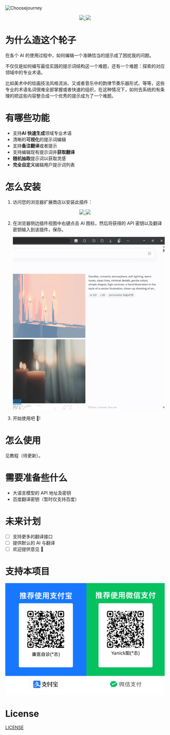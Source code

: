 <picture>
<img alt="Choosejourney" src="https://s21.ax1x.com/2024/10/20/pAatlLR.png">
</picture>

<p align="center">

  <a href="https://chromewebstore.google.com/detail/choosejourney/lhhnmdfkkdmflpnpcngmiofcnokikmgf?authuser=0&hl=zh-CN" target="_blank">
    <img src="https://s21.ax1x.com/2024/10/20/pAatrwt.png" />
  </a>
  <a href="https://microsoftedge.microsoft.com/addons/detail/choosejourney/mfpjhghgmaicdaaljjgiglmmdjoiacga" target="_blank">
    <img src="https://s21.ax1x.com/2024/10/20/pAatDeI.png" />
  </a>
</p>

# 为什么造这个轮子

在各个 AI 的使用过程中，如何编辑一个准确恰当的提示成了困扰我的问题。

不仅仅是如何编写最佳实践的提示词结构这一个难题，还有一个难题：探索的对应领域中的专业术语。

比如美术中的绘画技法风格流派、又或者音乐中的韵律节奏乐器形式、等等，这些专业的术语名词很难全部掌握或者快速的组织，在这种情况下，如何去系统的有条理的把这些内容整合成一个优秀的提示成为了一个难题。

# 有哪些功能

- 支持**AI 快速生成**领域专业术语
- 清晰的**可视化**的提示词编辑
- 支持**备注翻译**或者提示
- 支持编辑现有提示词并**获取翻译**
- **随机抽取**提示词以获取灵感
- **完全自定义**编辑用户提示词列表

# 怎么安装

1. 访问您的浏览器扩展商店以安装此插件：
<p align="center">

  <a href="https://chromewebstore.google.com/detail/choosejourney/lhhnmdfkkdmflpnpcngmiofcnokikmgf?authuser=0&hl=zh-CN" target="_blank">
    <img src="https://s21.ax1x.com/2024/10/20/pAatrwt.png" />
  </a>
  <a href="https://microsoftedge.microsoft.com/addons/detail/choosejourney/mfpjhghgmaicdaaljjgiglmmdjoiacga" target="_blank">
    <img src="https://s21.ax1x.com/2024/10/20/pAatDeI.png" />
  </a>
</p>

2. 在浏览器侧边插件视图中右键点击 AI 图标，然后将获得的 API 密钥以及翻译密钥输入到该插件，保存。

   <p align="center">
     <img width="600" src="/gif/set.gif" />
   </p>

3. 开始使用吧 🎉!

# 怎么使用

见教程（待更新）。

# 需要准备些什么

- 大语言模型的 API 地址及密钥
- 百度翻译密钥（暂时仅支持百度）

# 未来计划

- [ ] 支持更多的翻译接口
- [ ] 提供默认的 AI 与翻译
- [ ] 欢迎提供意见 👏

# 支持本项目

![赞助我](打赏码.png)

# License

[LICENSE](./LICENSE)
